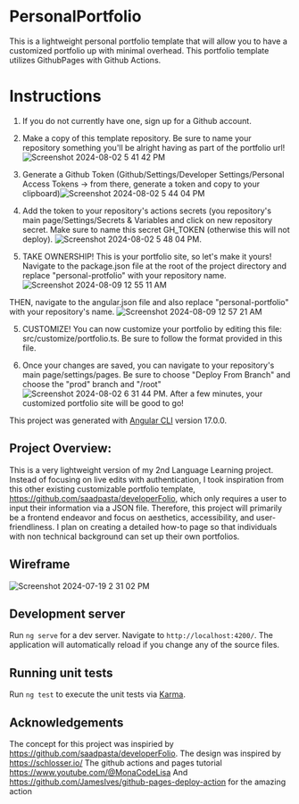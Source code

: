 # PersonalPortfolio

This is a lightweight personal portfolio template that will allow you to have a customized portfolio up with minimal overhead. This portfolio template utilizes GithubPages with Github Actions.

# Instructions 
1. If you do not currently have one, sign up for a Github account.
2. Make a copy of this template repository. Be sure to name your repository something you'll be alright having as part of the portfolio url! ![Screenshot 2024-08-02 5 41 42 PM](https://github.com/user-attachments/assets/ef8960db-5436-4f90-9ee7-a15b62d02aac)

3. Generate a Github Token (Github/Settings/Developer Settings/Personal Access Tokens -> from there, generate a token and copy to your clipboard)![Screenshot 2024-08-02 5 44 04 PM](https://github.com/user-attachments/assets/5b6f8cf3-8409-4fc9-9403-2e21ee3b9fc8)

4. Add the token to your repository's actions secrets (you repository's main page/Settings/Secrets & Variables and click on new repository secret. Make sure to name this secret GH_TOKEN (otherwise this will not deploy). ![Screenshot 2024-08-02 5 48 04 PM](https://github.com/user-attachments/assets/4df45c0f-f768-4602-9b8c-714a94342b02).

6. TAKE OWNERSHIP! This is your portfolio site, so let's make it yours! Navigate to the package.json file at the root of the project directory and replace "personal-protfolio" with your repository name. ![Screenshot 2024-08-09 12 55 11 AM](https://github.com/user-attachments/assets/356c302a-1665-4296-b3f9-e56ff267129d)

THEN, navigate to the angular.json file and also replace "personal-portfolio" with your repository's name. ![Screenshot 2024-08-09 12 57 21 AM](https://github.com/user-attachments/assets/53c83d29-8c37-4c03-b5bc-f6f5c1bfddd3)


5. CUSTOMIZE! You can now customize your portfolio by editing this file: src/customize/portfolio.ts. Be sure to follow the format provided in this file. 

6. Once your changes are saved, you can navigate to your repository's main page/settings/pages. Be sure to choose "Deploy From Branch" and choose the "prod" branch and "/root" ![Screenshot 2024-08-02 6 31 44 PM](https://github.com/user-attachments/assets/caf51678-6784-45a2-8883-6a32ae3f2ec6). After a few minutes, your customized portfolio site will be good to go!

This project was generated with [Angular CLI](https://github.com/angular/angular-cli) version 17.0.0.

## Project Overview: 
This is a very lightweight version of my 2nd Language Learning project. Instead of focusing on live edits with authentication, I took inspiration from this other existing customizable portfolio template, https://github.com/saadpasta/developerFolio, which only requires a user to input their information via a JSON file. Therefore, this project will primarily be a frontend endeavor and focus on aesthetics, accessibility, and user-friendliness. I plan on creating a detailed how-to page so that individuals with non technical background can set up their own portfolios.

## Wireframe
![Screenshot 2024-07-19 2 31 02 PM](https://github.com/user-attachments/assets/7fa30c19-d734-44db-ae32-0e986f4a77d3)


## Development server

Run `ng serve` for a dev server. Navigate to `http://localhost:4200/`. The application will automatically reload if you change any of the source files.

## Running unit tests

Run `ng test` to execute the unit tests via [Karma](https://karma-runner.github.io).

## Acknowledgements 
The concept for this project was inspiried by https://github.com/saadpasta/developerFolio.
The design was inspired by https://schlosser.io/
The github actions and pages tutorial https://www.youtube.com/@MonaCodeLisa
And https://github.com/JamesIves/github-pages-deploy-action for the amazing action
